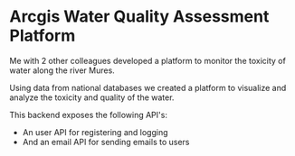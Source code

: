 # Arcgis Water Quality Assessment Platform

Me with 2 other colleagues developed a platform to monitor the toxicity of water along the river Mures. 

Using data from national databases we created a platform to visualize and analyze the toxicity and quality of the water. 

This backend exposes the following API's: 
- An user API for registering and logging
- And an email API for sending emails to users
